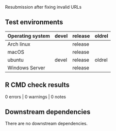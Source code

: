 Resubmission after fixing invalid URLs

## Test environments

Operating system  | devel | release | oldrel |
------------------|-------|---------|--------|
Arch linux        |       | release |        |
macOS             |       | release |        |
ubuntu            | devel | release | oldrel |
Windows Server    |       | release |        |

## R CMD check results
0 errors | 0 warnings | 0 notes

## Downstream dependencies
There are no downstream dependencies.
